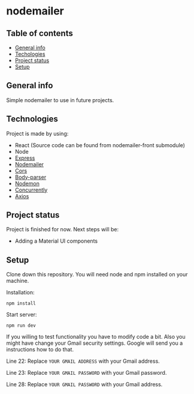 # nodemailer

## Table of contents

- [General info](#general-info)
- [Techologies](#technologies)
- [Project status](#project-status)
- [Setup](#setup)

## General info

Simple nodemailer to use in future projects.

## Technologies

Project is made by using:

- React (Source code can be found from nodemailer-front submodule)
- Node
- [Express](https://www.npmjs.com/package/express)
- [Nodemailer](https://www.npmjs.com/package/nodemailer)
- [Cors](https://www.npmjs.com/package/cors)
- [Body-parser](https://www.npmjs.com/package/body-parser)
- [Nodemon](https://www.npmjs.com/package/nodemon)
- [Concurrently](https://www.npmjs.com/package/concurrently)
- [Axios](https://www.npmjs.com/package/axios)

## Project status

Project is finished for now. Next steps will be:

- Adding a Material UI components

## Setup

Clone down this repository. You will need node and npm installed on your machine.

Installation:

`npm install`

Start server:

`npm run dev`

If you willing to test functionality you have to modify code a bit. Also you might have change your Gmail security settings. Google will send you a instructions how to do that.

Line 22:
Replace `YOUR GMAIL ADDRESS` with your Gmail address.

Line 23:
Replace `YOUR GMAIL PASSWORD` with your Gmail password.

Line 28:
Replace `YOUR GMAIL PASSWORD` with your Gmail address.
